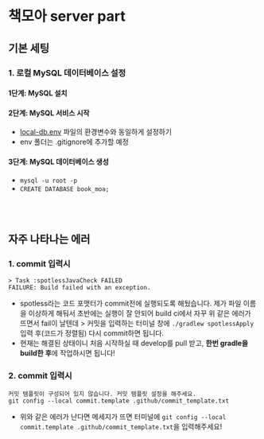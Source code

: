 # 책모아 server part

## 기본 세팅

### 1. 로컬 MySQL 데이터베이스 설정

#### 1단계: MySQL 설치

#### 2단계: MySQL 서비스 시작

* [local-db.env]() 파일의 환경변수와 동일하게 설정하기
* env 폴더는 .gitignore에 추가할 예정

#### 3단계: MySQL 데이터베이스 생성

* ```mysql -u root -p```
* ```CREATE DATABASE book_moa;```

<br>
<br>

## 자주 나타나는 에러

### 1. commit 입력시

	> Task :spotlessJavaCheck FAILED
	FAILURE: Build failed with an exception.

- spotless라는 코드 포맷터가 commit전에 실행되도록 해뒀습니다. 제가 파일 이름을 이상하게 해둬서 초반에는 실행이 잘 안되어 build ci에서 자꾸 위 같은 에러가 뜨면서 fail이 날텐데 > 커밋을
  입력하는 터미널 창에 ```./gradlew spotlessApply``` 입력 후(코드가 정렬됨) 다시 commit하면 됩니다.
- 현재는 해결된 상태이니 처음 시작하실 때 develop를 pull 받고, **한번 gradle을 build한 후**에 작업하시면 됩니다!

### 2. commit 입력시

	커밋 템플릿이 구성되어 있지 않습니다. 커밋 템플릿 설정을 해주세요.
	git config --local commit.template .github/commit_template.txt

- 위와 같은 에러가 난다면 메세지가 뜨면 터미널에 ```git config --local commit.template .github/commit_template.txt```을 입력해주세요!
